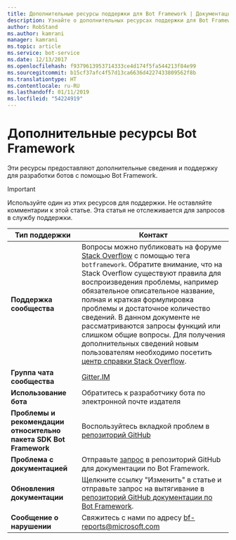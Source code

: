 ```yaml
---
title: Дополнительные ресурсы поддержки для Bot Framework | Документация Майкрософт
description: Узнайте о дополнительных ресурсах поддержки для Bot Framework.
author: RobStand
ms.author: kamrani
manager: kamrani
ms.topic: article
ms.service: bot-service
ms.date: 12/13/2017
ms.openlocfilehash: f9379613953714333ce4d174f5fa544213f84e99
ms.sourcegitcommit: b15cf37afc4f57d13ca6636d4227433809562f8b
ms.translationtype: HT
ms.contentlocale: ru-RU
ms.lasthandoff: 01/11/2019
ms.locfileid: "54224919"
---
```

# <a name="bot-framework-additional-resources"></a>Дополнительные ресурсы Bot Framework

Эти ресурсы предоставляют дополнительные сведения и поддержку для разработки ботов с помощью Bot Framework.

> [!IMPORTANT]
> Используйте один из этих ресурсов для поддержки. Не оставляйте комментарии к этой статье. Эта статья не отслеживается для запросов в службу поддержки.

|            <strong>Тип поддержки</strong>            |                                                                                                                                                                                                                                     <strong>Контакт</strong>                                                                                                                                                                                                                                      |
|-----------------------------------------------------|---------------------------------------------------------------------------------------------------------------------------------------------------------------------------------------------------------------------------------------------------------------------------------------------------------------------------------------------------------------------------------------------------------------------------------------------------------------------------------------------------|
|         <strong>Поддержка сообщества</strong>          | Вопросы можно публиковать на форуме [Stack Overflow](https://stackoverflow.com/questions/tagged/botframework) с помощью тега `botframework`. Обратите внимание, что на Stack Overflow существуют правила для воспроизведения проблемы, например обязательное описательное название, полная и краткая формулировка проблемы и достаточное количество сведений. В данном документе не рассматриваются запросы функций или слишком общие вопросы. Для получения дополнительных сведений новым пользователям необходимо посетить [центр справки Stack Overflow](https://stackoverflow.com/help/how-to-ask). |
|        <strong>Группа чата сообщества</strong>        |                                                                                                                                                                                                                        [Gitter.IM](https://gitter.im/Microsoft/BotBuilder)                                                                                                                                                                                                                        |
|            <strong>Использование бота</strong>             |                                                                                                                                                                                                                    Обратитесь к разработчику бота по электронной почте издателя                                                                                                                                                                                                                     |
| <strong>Проблемы и рекомендации относительно пакета SDK Bot Framework</strong> |                                                                                                                                                                                           Воспользуйтесь вкладкой проблем в <a href="https://github.com/Microsoft/BotBuilder-v3/" target="_blank">репозиторий GitHub</a>                                                                                                                                                                                            |
|        <strong>Проблема с документацией</strong>        |                                                                                                                                                                     Отправьте <a href="https://github.com/MicrosoftDocs/bot-framework-docs/issues" target="_blank">запрос</a> в репозиторий GitHub для документации по Bot Framework.                                                                                                                                                                      |
|       <strong>Обновления документации</strong>        |                                                                                                                                                   Щелкните ссылку "Изменить" в статье и отправьте запрос на вытягивание в <a href="https://github.com/MicrosoftDocs/bot-framework-docs" target="_blank">репозиторий GitHub документации по Bot Framework</a>.                                                                                                                                                   |
|          <strong>Сообщение о нарушении</strong>           |                                                                                                                                                                                                            Свяжитесь с нами по адресу [bf-reports@microsoft.com](mailto://bf-reports@microsoft.com)                                                                                                                                                                                                            |

